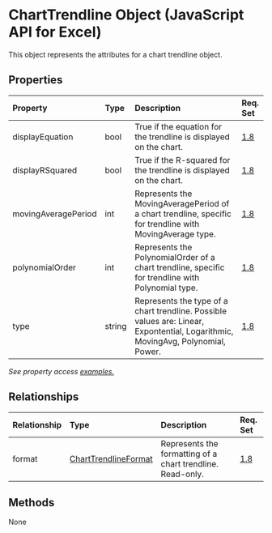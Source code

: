 # ChartTrendline Object (JavaScript API for Excel)

This object represents the attributes for a chart trendline object.

## Properties

| Property	   | Type	|Description| Req. Set|
|:---------------|:--------|:----------|:----|
|displayEquation|bool|True if the equation for the trendline is displayed on the chart.|[1.8](../requirement-sets/excel-api-requirement-sets.md)|
|displayRSquared|bool|True if the R-squared for the trendline is displayed on the chart.|[1.8](../requirement-sets/excel-api-requirement-sets.md)|
|movingAveragePeriod|int|Represents the MovingAveragePeriod of a chart trendline, specific for trendline with MovingAverage type.|[1.8](../requirement-sets/excel-api-requirement-sets.md)|
|polynomialOrder|int|Represents the PolynomialOrder of a chart trendline, specific for trendline with Polynomial type.|[1.8](../requirement-sets/excel-api-requirement-sets.md)|
|type|string|Represents the type of a chart trendline. Possible values are: Linear, Expontential, Logarithmic, MovingAvg, Polynomial, Power.|[1.8](../requirement-sets/excel-api-requirement-sets.md)|

_See property access [examples.](#property-access-examples)_

## Relationships
| Relationship | Type	|Description| Req. Set|
|:---------------|:--------|:----------|:----|
|format|[ChartTrendlineFormat](charttrendlineformat.md)|Represents the formatting of a chart trendline. Read-only.|[1.8](../requirement-sets/excel-api-requirement-sets.md)|

## Methods
None

